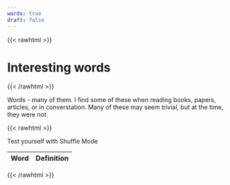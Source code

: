 ```yaml
---
words: true
draft: false
---
```


{{< rawhtml >}} 
<h1 class="section-title main words"><a>Interesting words</a></h1> 
{{< /rawhtml >}} 

Words - many of them. I find some of these when reading books, papers, articles, or in converstation. Many of these may seem trivial, but at the time, they were not.

{{< rawhtml >}} 


<div id='shuffleButton' class="button shuffled">Test yourself with Shuffle Mode</div>


<table id='word_list' class='table'>
  <thead>
    <tr><th>Word</th><th>Definition</th> 
  </thead>
  <tbody id='word_body'></tbody>
</table>

<script type='module'>
  import { wordList } from '../words.js';

  function loadTableData(items) {
    const table = document.getElementById('word_body');

    wordList.forEach ( item => {
      let row = table.insertRow();
      let word = row.insertCell(0);
      word.innerHTML = item.word;
      let definition = row.insertCell(1);
      definition.innerHTML = item.definition;
      definition.classList.toggle('definition');
      definition.id = item.word;
    });
  }

  function compare( a, b ) {
    if ( a.word < b.word ){
      return -1;
    }
    if ( a.word > b.word ){
      return 1;
    }
    return 0;
  }

wordList.sort( compare );
loadTableData(wordList);

// Scramble word definitions

// create encoding of each definition 
function getEncodings(definitions) {
  var encodings = {};
  definitions.forEach (def => {
    var encoding = getEncoding(def);
    encodings[encoding] = def;
  })
  return encodings;
}

function getEncoding(def) {
  var encoding = new Array(26).fill(0);
  var counts = getCounts(def);
  for (const [char, count] of Object.entries(counts)) {
    encoding[char] = count;
  }
  return encoding.toString().replace(/[,]/g,'');
}

function getCounts(def) {
  var def = def.toLowerCase().replace(/[.!?\\-\s,]/g,'');
  var chars = {};
  let re = /ab+c/;
  for (var i = 0; i < def.length; i++) {
    var char = def.charCodeAt(i) - 97;
    if (chars[char]) {
      chars[char] ++;
    }
    else {
      chars[char] = 1;
    }
  }
  return chars;
}

function getShuffles(definitions) {
  var shuffles = [];
  definitions.forEach (def => {
    var shuffled = smartShuffle(def)
    shuffles.push(shuffled);
  })
  return shuffles;
}

function smartShuffle(def) {
  // Get indices of each character using regex pattern
  var charIndices = []
  for (var i = 0; i < def.length; i ++) {
    if (def[i].match(/([A-Za-z])/g)) {
      charIndices.push(i)
    }
  }
  var mapping = shuffle(charIndices)

  // Then shuffle the string while respecting punctuation and spaces
  var shuffledStr = new Array(def.length).fill('');
  let j = 0;
  for (var i = 0; i < def.length; i ++) {
    if (def[i].match(/([A-Za-z])/g)) {
      shuffledStr[mapping[j]] = def[i]
      j ++;
    }
    else {
      shuffledStr[i] = def[i];
    }
  }

  return shuffledStr.join('');
}

function shuffle(array) {
  let currentIndex = array.length,  randomIndex;

  // While there remain elements to shuffle...
  while (currentIndex != 0) {

    // Pick a remaining element...
    randomIndex = Math.floor(Math.random() * currentIndex);
    currentIndex--;

    // And swap it with the current element.
    [array[currentIndex], array[randomIndex]] = [
      array[randomIndex], array[currentIndex]];
  }

  return array;
}

// Pre-encode definitions so shuffling can be as ENDLESS as you want
var words = [];
var wordDefinitions = [];
for (var i = 0; i < wordList.length; i++) {
  wordDefinitions.push(wordList[i].definition);
  words.push(wordList[i].word);
}
const allEncodings = getEncodings(wordDefinitions);

var toggleShuffle = false;

const shuffleButton = document.getElementById("shuffleButton");
const shuffleButtonText = shuffleButton.innerText;
shuffleButton.innerText = smartShuffle(shuffleButtonText);

const definitions = document.querySelectorAll('.definition');

shuffleButton.addEventListener("mouseenter", function( event ) {
  shuffleButton.innerText = shuffleButtonText;
})
shuffleButton.addEventListener("mouseleave", function( event ) {
  var text = shuffleButton.innerText;
  shuffleButton.innerText = smartShuffle(text);
})

shuffleButton.addEventListener("click", function (e) {
  // Shuffle and replace all definitions in the table
  toggleShuffle = !toggleShuffle

  if (toggleShuffle) {
    var shuffledDefinitions = getShuffles(wordDefinitions);
    for (var i = 0; i < words.length; i++) {
      var def = document.getElementById(words[i]);
      def.innerText = shuffledDefinitions[i];
    }
  }
  else {
    for (var i = 0; i < words.length; i++) {
      var def = document.getElementById(words[i]);
      var encoding = getEncoding(def.innerText);
      var original = allEncodings[encoding];
      def.innerText = original;
    }
  }
  
});


definitions.forEach (el => {
  var text = '';

  el.addEventListener("mouseenter", function( event ) {
    if (toggleShuffle) {
      // compare with original data to unscramble, i.e. search
      text = el.innerText;
      var encoding = getEncoding(text);
      var original = allEncodings[encoding];
      el.innerText = original;
    }
  })

  el.addEventListener("mouseleave", function( event ) {
    if (toggleShuffle) {
      el.innerText = smartShuffle(text);
    }
  })
})

</script>

{{< /rawhtml >}} 